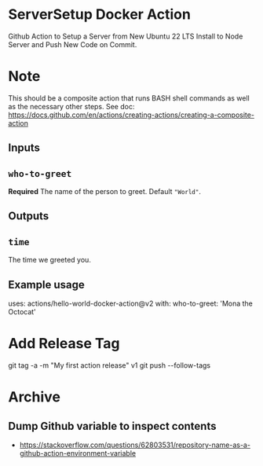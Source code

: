 # ServerSetup Docker Action

Github Action to Setup a Server from New Ubuntu 22 LTS Install to Node Server and Push New Code on Commit.

# Note

This should be a composite action that runs BASH shell commands as well as the necessary other steps. See doc:
https://docs.github.com/en/actions/creating-actions/creating-a-composite-action

## Inputs

## `who-to-greet`

**Required** The name of the person to greet. Default `"World"`.

## Outputs

## `time`

The time we greeted you.

## Example usage

uses: actions/hello-world-docker-action@v2
with:
  who-to-greet: 'Mona the Octocat'

# Add Release Tag
git tag -a -m "My first action release" v1
git push --follow-tags

# Archive

## Dump Github variable to inspect contents
- https://stackoverflow.com/questions/62803531/repository-name-as-a-github-action-environment-variable
